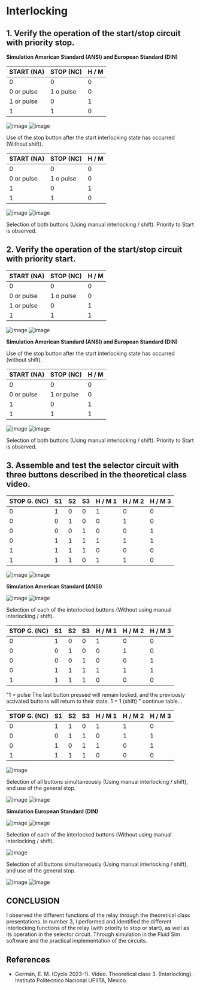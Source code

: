 # Interlocking

## 1. Verify the operation of the start/stop circuit with priority stop.

**Simulation American Standard (ANSI) and European Standard (DIN)**

| START (NA) | STOP (NC) | H / M |
| ------------- | --------- | ----- |
| 0             | 0         |  0     |
| 0 or pulse     | 1 o pulse |     0  |
| 1  or pulse           | 0         |    1   |
| 1     | 1         |      0 |

![image](https://github.com/JoseEmmanuelVG/IndustrialAutomation/assets/89156254/3b610373-1aab-4cc3-ad7b-c2c1e33fef36)
![image](https://github.com/JoseEmmanuelVG/IndustrialAutomation/assets/89156254/74c44cb8-3876-48c6-9461-aaecb0a3b132)




Use of the stop button after the start interlocking state has occurred (Without shift).

| START (NA) | STOP (NC) | H / M |
| ------------- | --------- | ----- |
| 0             | 0         |  0     |
| 0 or pulse     | 1 o pulse |     0  |
| 1          | 0         |    1   |
| 1     | 1         |      0 |

![image](https://github.com/JoseEmmanuelVG/IndustrialAutomation/assets/89156254/ccbba75a-1502-47c1-b155-8b9807bbe4a9)
![image](https://github.com/JoseEmmanuelVG/IndustrialAutomation/assets/89156254/ba1065dc-1476-4774-8ce1-f2c4d75b3a99)

Selection of both buttons (Using manual interlocking / shift).
Priority to Start is observed.


## 2. Verify the operation of the start/stop circuit with priority start.

| START (NA) | STOP (NC) | H / M |
| ------------- | --------- | ----- |
| 0             | 0         |  0     |
| 0 or pulse     | 1 o pulse |     0  |
| 1  or pulse           | 0         |    1   |
| 1     | 1         |      1 |

![image](https://github.com/JoseEmmanuelVG/IndustrialAutomation/assets/89156254/6ea768c0-1108-457a-98d7-176609cae0a6)
![image](https://github.com/JoseEmmanuelVG/IndustrialAutomation/assets/89156254/6fb94322-8f0b-4b5f-9288-62b38c449c7f)

**Simulation American Standard (ANSI) and European Standard (DIN)**

Use of the stop button after the start interlocking state has occurred (without shift).

| START (NA) | STOP (NC) | H / M |
| ------------- | --------- | ----- |
| 0             | 0         |  0     |
| 0 or pulse     | 1 or pulse |     0  |
| 1           | 0         |    1   |
| 1     | 1         |      1 |

![image](https://github.com/JoseEmmanuelVG/IndustrialAutomation/assets/89156254/d6b1478d-7a4c-4f38-b5df-f0f0dc120f0e)
![image](https://github.com/JoseEmmanuelVG/IndustrialAutomation/assets/89156254/c3293289-3f45-4b58-8670-fe7364936c42)

Selection of both buttons (Using manual interlocking / shift).
Priority to Start is observed.


## 3. Assemble and test the selector circuit with three buttons described in the theoretical class video.

| STOP G. (NC) | S1  | S2  | S3  | H / M 1 | H / M 2 | H / M 3 |
| ------------- | --  | --  | --  | ------- | ------- | ------- |
| 0             | 1   | 0   | 0   | 1       | 0       | 0       |
| 0             | 0   | 1   | 0   | 0       | 1       | 0       |
| 0             | 0   | 0   | 1   | 0       | 0       | 1       |
| 0             | 1   | 1   | 1   | 1       | 1       | 1       |
| 1             | 1   | 1   | 1   | 0       | 0       | 0       |
| 1             | 1   | 1   | 0   | 1       | 1       | 0       |


![image](https://github.com/JoseEmmanuelVG/IndustrialAutomation/assets/89156254/ae660987-634e-4546-9a9f-d48dc5f3f256)
![image](https://github.com/JoseEmmanuelVG/IndustrialAutomation/assets/89156254/18dba3f9-e5ec-4a87-b291-7d11f6d2af0b)

**Simulation American Standard (ANSI)**

![image](https://github.com/JoseEmmanuelVG/IndustrialAutomation/assets/89156254/2246c0dd-ae42-42cb-87dd-a8cdb4cba571)
![image](https://github.com/JoseEmmanuelVG/IndustrialAutomation/assets/89156254/26b736b3-2fce-4d28-83ad-28b53d015854)

Selection of each of the interlocked buttons (Without using manual interlocking / shift).

| STOP G. (NC) | S1  | S2  | S3  | H / M 1 | H / M 2 | H / M 3 |
| ------------- | --  | --  | --  | ------- | ------- | ------- |
| 0             | 1   | 0   | 0   | 1       | 0       | 0       |
| 0             | 0   | 1   | 0   | 0       | 1       | 0       |
| 0             | 0   | 0   | 1   | 0       | 0       | 1       |
| 0             | 1   | 1   | 1   | 1       | 1       | 1       |
| 1             | 1   | 1   | 1   | 0       | 0       | 0       |

"1 = pulse
 The last button pressed will remain locked, and the previously activated buttons will return to their state.
1 = 1 (shift)
"
continue table...

| STOP G. (NC) | S1  | S2  | S3  | H / M 1 | H / M 2 | H / M 3 |
| ------------- | --  | --  | --  | ------- | ------- | ------- |
| 0             | 1   | 1   | 0   | 1       | 1       | 0       |
| 0             | 0   | 1   | 1   | 0       | 1       | 1       |
| 0             | 1   | 0   | 1   | 1       | 0       | 1       |
| 1             | 1   | 1   | 1   | 0       | 0       | 0       |


![image](https://github.com/JoseEmmanuelVG/IndustrialAutomation/assets/89156254/2ccf7d90-1c89-45c8-a014-4c2cc8792802)

Selection of all buttons simultaneously (Using manual interlocking / shift), and use of the general stop.

![image](https://github.com/JoseEmmanuelVG/IndustrialAutomation/assets/89156254/89126e44-bd39-4c2f-9e7e-2d65175b37d7)
![image](https://github.com/JoseEmmanuelVG/IndustrialAutomation/assets/89156254/d86a3f84-2228-44de-a6c7-b8d2e51f713c)

**Simulation European Standard (DIN)**

![image](https://github.com/JoseEmmanuelVG/IndustrialAutomation/assets/89156254/2806ed97-ce06-4ce6-a03c-3c45aaf9492b)
![image](https://github.com/JoseEmmanuelVG/IndustrialAutomation/assets/89156254/3527453a-76d3-4e27-ae55-31235b337c4d)

Selection of each of the interlocked buttons (Without using manual interlocking / shift).

![image](https://github.com/JoseEmmanuelVG/IndustrialAutomation/assets/89156254/202f6fef-0efd-4a11-85e5-54aa9682d107)

Selection of all buttons simultaneously (Using manual interlocking / shift), and use of the general stop.

![image](https://github.com/JoseEmmanuelVG/IndustrialAutomation/assets/89156254/81bf2d9c-4fc5-4075-b9bb-56b8ec1838ea)
![image](https://github.com/JoseEmmanuelVG/IndustrialAutomation/assets/89156254/d4aa0078-8962-4659-997e-870cc2d5c619)


## CONCLUSION

I observed the different functions of the relay through the theoretical class presentations. In number 3, I performed and identified the different interlocking functions of the relay (with priority to stop or start), as well as its operation in the selector circuit. Through simulation in the Fluid Sim software and the practical implementation of the circuits.

## References

- Germán, E. M. (Cycle 2023-1). Video. Theoretical class 3. (Interlocking). Instituto Politecnico Nacional UPIITA, Mexico.
